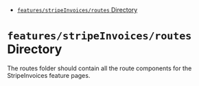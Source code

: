 <!-- START doctoc generated TOC please keep comment here to allow auto update -->
<!-- DON'T EDIT THIS SECTION, INSTEAD RE-RUN doctoc TO UPDATE -->

- [`features/stripeInvoices/routes` Directory](#featuresstripeinvoicesroutes-directory)

<!-- END doctoc generated TOC please keep comment here to allow auto update -->

# `features/stripeInvoices/routes` Directory

The routes folder should contain all the route components for the StripeInvoices feature pages.
